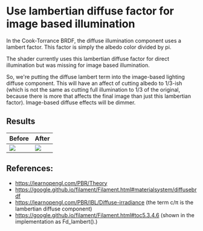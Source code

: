 # Use lambertian diffuse factor for image based illumination

In the Cook-Torrance BRDF, the diffuse illumination component uses a
lambert factor. This factor is simply the albedo color divided by pi.

The shader currently uses this lambertian diffuse factor for direct
illumination but was missing for image based illumination.

So, we're putting the diffuse lambert term into the image-based lighting
diffuse component. This will have an affect of cutting albedo to 1/3-ish
(which is not the same as cutting full illumination to 1/3 of the
original, because there is more that affects the final image than just
this lambertian factor). Image-based diffuse effects will be dimmer.

## Results

|Before|After|
|---|---|
|![](https://vtk.org/files/ExternalData/SHA512/8e3116a176b37f4dd421b631505d69654fabf64e58efcecb815d27ba7d882b1765ea5b9360088823d766fa931d5c24a595c265342af9971f2f67329a2603f1cc)| ![](https://vtk.org/files/ExternalData/SHA512/b211abab5008506d07338526586d21183e3968fcc133e6bbe9d360a09ff32dfd7d620b6f2e8febc0ec894eeb9c429ca0e45864a11fa78235889db57b30d66f95)|

## References:
- https://learnopengl.com/PBR/Theory
- https://google.github.io/filament/Filament.html#materialsystem/diffusebrdf
- https://learnopengl.com/PBR/IBL/Diffuse-irradiance (the term c/π is the lambertian diffuse component)
- https://google.github.io/filament/Filament.html#toc5.3.4.6 (shown in the implementation as Fd_lambert().)
